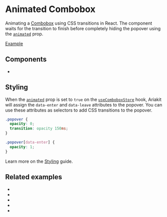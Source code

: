 # Animated Combobox

<div data-description>

Animating a [Combobox](/components/combobox) using CSS transitions in React. The component waits for the transition to finish before completely hiding the popover using the [`animated`](/reference/use-combobox-store#animated) prop.

</div>

<a href="./index.tsx" data-playground>Example</a>

## Components

<div data-cards="components">

- [](/components/combobox)

</div>

## Styling

When the [`animated`](/reference/use-combobox-store#animated) prop is set to `true` on the [`useComboboxStore`](/reference/use-combobox-store) hook, Ariakit will assign the `data-enter` and `data-leave` attributes to the popover. You can use these attributes as selectors to add CSS transitions to the popover.

```css
.popover {
  opacity: 0;
  transition: opacity 150ms;
}

.popover[data-enter] {
  opacity: 1;
}
```

Learn more on the [Styling](/guide/styling) guide.

## Related examples

<div data-cards="examples">

- [](/examples/combobox-group)
- [](/examples/dialog-animated)
- [](/examples/dialog-framer-motion)
- [](/examples/menu-framer-motion)
- [](/examples/tooltip-framer-motion)

</div>
